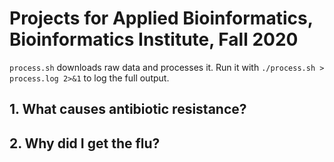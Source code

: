 # Projects for Applied Bioinformatics, Bioinformatics Institute, Fall 2020

`process.sh` downloads raw data and processes it. Run it with `./process.sh > process.log 2>&1` to log the full output.

## 1. What causes antibiotic resistance?

## 2. Why did I get the flu?
